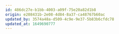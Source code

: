 ```yaml
---
id: 486dc27e-b1bb-4003-a09f-75e20a82d1b8
origin: e208431b-2e08-4d84-8a37-ca48767b60ac
updated_by: 3574a48a-d509-4c9e-9e37-5b83b6cfdc78
updated_at: 1649690777
---
```

